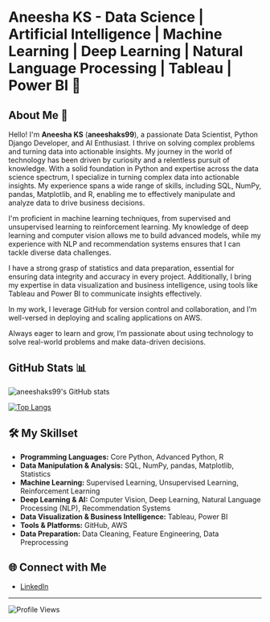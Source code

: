 # Aneesha KS - Data Science | Artificial Intelligence | Machine Learning | Deep Learning | Natural Language Processing | Tableau | Power BI  👋

## About Me 🌟

Hello! I'm **Aneesha KS** (**aneeshaks99**), a passionate Data Scientist, Python Django Developer, and AI Enthusiast. I thrive on solving complex problems and turning data into actionable insights. My journey in the world of technology has been driven by curiosity and a relentless pursuit of knowledge.
With a solid foundation in Python and expertise across the data science spectrum, I specialize in turning complex data into actionable insights. My experience spans a wide range of skills, including SQL, NumPy, pandas, Matplotlib, and R, enabling me to effectively manipulate and analyze data to drive business decisions.

I'm proficient in machine learning techniques, from supervised and unsupervised learning to reinforcement learning. My knowledge of deep learning and computer vision allows me to build advanced models, while my experience with NLP and recommendation systems ensures that I can tackle diverse data challenges.

I have a strong grasp of statistics and data preparation, essential for ensuring data integrity and accuracy in every project. Additionally, I bring my expertise in data visualization and business intelligence, using tools like Tableau and Power BI to communicate insights effectively.

In my work, I leverage GitHub for version control and collaboration, and I’m well-versed in deploying and scaling applications on AWS.

Always eager to learn and grow, I’m passionate about using technology to solve real-world problems and make data-driven decisions.


## GitHub Stats 📊

![aneeshaks99's GitHub stats](https://github-readme-stats.vercel.app/api?username=a&show_icons=true&theme=radical)

[![Top Langs](https://github-readme-stats.vercel.app/api/top-langs/?username=aneeshaks99&layout=compact&theme=radical)](https://github.com/anuraghazra/github-readme-stats)


## 🛠️ My Skillset


- **Programming Languages:** Core Python, Advanced Python, R
- **Data Manipulation & Analysis:** SQL, NumPy, pandas, Matplotlib, Statistics
- **Machine Learning:** Supervised Learning, Unsupervised Learning, Reinforcement Learning
- **Deep Learning & AI:** Computer Vision, Deep Learning, Natural Language Processing (NLP), Recommendation Systems
- **Data Visualization & Business Intelligence:** Tableau, Power BI
- **Tools & Platforms:** GitHub, AWS
- **Data Preparation:** Data Cleaning, Feature Engineering, Data Preprocessing


## 🌐 Connect with Me

- [LinkedIn](https://www.linkedin.com/in/aneeshaks99/)

---

![Profile Views](https://komarev.com/ghpvc/?username=aneeshaks99&color=blueviolet&style=flat-square)



